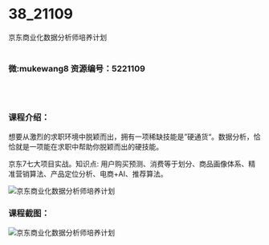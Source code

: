 # 38_21109
京东商业化数据分析师培养计划
<br/></br>
<h3>微:mukewang8 资源编号：5221109</h3>
<br/></br>
<h3>课程介绍：</h3>
<p>想要从激烈的求职环境中脱颖而出，拥有一项稀缺技能是”硬通货“。<a title="查看与 数据分析 相关的文章" target="_blank">数据分析</a>，恰恰就是一项能在求职中帮助你脱颖而出的硬技能。</p>
<p>京东7七大项目实战。知识点: 用户购买预测、消费等于划分、商品画像体系、精准营销算法、产品定位分析、电商+AI、推荐算法。</p>
<p><img src="https://www.ko996.com/wp-content/uploads/img/2021/09/1-34-300x191.png" alt="京东商业化数据分析师培养计划"></p>
<div class="info-desc">
<h3>课程截图：</h3>
<p><img src="https://www.ko996.com/wp-content/uploads/img/2021/09/2-31.png" alt="京东商业化数据分析师培养计划"></p>


			
</div>

